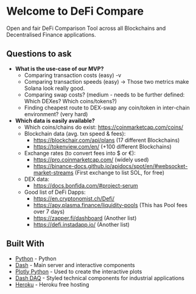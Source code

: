 # Welcome to DeFi Compare

Open and fair DeFi Comparison Tool across all Blockchains and Decentralised Finance applications.

## Questions to ask
* **What is the use-case of our MVP?**
  - Comparing transaction costs (easy)    -v
  - Comparing transaction speeds (easy) -> Those two metrics make Solana look really good.
  - Comparing swap costs? (medium - needs to be further defined: Which DEXes? Which coins/tokens?)
  - Finding cheapest route to DEX-swap any coin/token in inter-chain environment? (very hard)
* **Which data is easily available?**
  - Which coins/chains do exist: https://coinmarketcap.com/coins/
  - Blockchain data (avg. txn speed & fees):
    * https://blockchair.com/api/plans (17 different Blockchains)
    * https://tokenview.com/en/ (+100 different Blockchains)
  - Exchange rates (to convert fees into $ or €):
    * https://pro.coinmarketcap.com/ (widely used)
    * https://binance-docs.github.io/apidocs/spot/en/#websocket-market-streams (First exchange to list SOL, for free)
  - DEX data:
    * https://docs.bonfida.com/#project-serum
  - Good list of DeFi Dapps:
    * https://en.cryptonomist.ch/Defi/
    * https://apy.plasma.finance/liquidity-pools (This has Pool fees over 7 days)
    * https://zapper.fi/dashboard (Another list)
    * https://defi.instadapp.io/ (Another list)
    
## Built With
* [Python](https://www.python.org) - Python
* [Dash](https://dash.plot.ly/) - Main server and interactive components 
* [Plotly Python](https://plot.ly/python/) - Used to create the interactive plots
* [Dash DAQ](https://dash.plot.ly/dash-daq) - Styled technical components for industrial applications
* [Heroku](https://www.heroku.com) - Heroku free hosting

